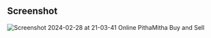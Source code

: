 ## Screenshot
![Screenshot 2024-02-28 at 21-03-41 Online PithaMitha Buy and Sell](https://github.com/sojib258/FullStack-E-Commerce/assets/77184269/dc0a1dac-4a34-4e88-9128-132ab09f0e18)





